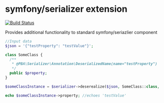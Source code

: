 # symfony/serializer extension 
[![Build Status](https://travis-ci.org/p-ba/symfony-serializer-ext.svg?branch=master)](https://travis-ci.org/p-ba/symfony-serializer-ext)

Provides additional functionality to standard symfony/seriazlier component

```php
//Input data
$json = '{"testProperty": "testValue"}';

class SomeClass {
  /**
   * @PBA\Serializer\Annotation\DeserializedName(name="testProperty")
   */
  public $property;
}

$someClassInstance = $serializer->deserealize($json, SomeClass::class, 'json');

echo $someClassInstance->property; //echoes 'testValue'

